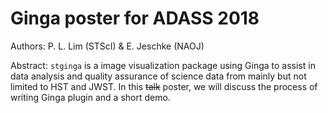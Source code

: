 # Ginga poster for ADASS 2018

Authors: P. L. Lim (STScI) & E. Jeschke (NAOJ)

Abstract: `stginga` is a image visualization package using Ginga to assist in data analysis and quality assurance of science data from mainly but not limited to HST and JWST. In this ~~talk~~ poster, we will discuss the process of writing Ginga plugin and a short demo.

